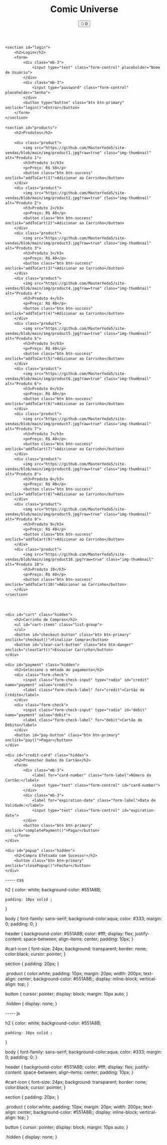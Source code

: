 <!DOCTYPE html>
<html lang="pt-br">
<head>
    <meta charset="UTF-8">
    <meta name="viewport" content="width=device-width, initial-scale=1.0">
    <link rel="stylesheet" href="https://cdn.jsdelivr.net/npm/bootstrap@5.3.0/dist/css/bootstrap.min.css">
    <link rel="stylesheet" href="style2.css">
    <script src="https://code.jquery.com/jquery-3.6.0.min.js"></script>
    <script src="https://cdn.jsdelivr.net/npm/bootstrap@5.3.0/dist/js/bootstrap.min.js"></script>
    <script src="script2.js" defer></script>
    <title>Comic Universe</title>
</head>
<body>
    <header>
        <h1>Comic Universe</h1>
        <button id="cart-icon" class="btn btn-info" onclick="toggleCart()">&#128722 <span id="cart-count" class="badge bg-primary">0</span></button>
    </header>

    <section id="login">
        <h2>Login</h2>
        <form>
            <div class="mb-3">
                <input type="text" class="form-control" placeholder="Nome de Usuário">
            </div>
            <div class="mb-3">
                <input type="password" class="form-control" placeholder="Senha">
            </div>
            <button type="button" class="btn btn-primary" onclick="login()">Entrar</button>
        </form>
    </section>

    <section id="products">
        <h2>Produtos</h2>

        <div class="product">
            <img src="https://github.com/MasterYoda5/site-vendas/blob/main/img/product1.jpg?raw=true" class="img-thumbnail" alt="Produto 1">
            <h3>Produto 1</h3>
            <p>Preço: R$ 50</p>
            <button class="btn btn-success" onclick="addToCart(1)">Adicionar ao Carrinho</button>
        </div>
        <div class="product">
            <img src="https://github.com/MasterYoda5/site-vendas/blob/main/img/product2.jpg?raw=true" class="img-thumbnail" alt="Produto 2">
            <h3>Produto 2</h3>
            <p>Preço: R$ 40</p>
            <button class="btn btn-success" onclick="addToCart(2)">Adicionar ao Carrinho</button>
        </div>
        <div class="product">
            <img src="https://github.com/MasterYoda5/site-vendas/blob/main/img/product3.jpg?raw=true" class="img-thumbnail" alt="Produto 3">
            <h3>Produto 3</h3>
            <p>Preço: R$ 40</p>
            <button class="btn btn-success" onclick="addToCart(3)">Adicionar ao Carrinho</button>
        </div>
        <div class="product">
            <img src="https://github.com/MasterYoda5/site-vendas/blob/main/img/product4.jpg?raw=true" class="img-thumbnail" alt="Produto 4">
            <h3>Produto 4</h3>
            <p>Preço: R$ 40</p>
            <button class="btn btn-success" onclick="addToCart(4)">Adicionar ao Carrinho</button>
        </div>
        <div class="product">
            <img src="https://github.com/MasterYoda5/site-vendas/blob/main/img/product5.jpg?raw=true" class="img-thumbnail" alt="Produto 5">
            <h3>Produto 5</h3>
            <p>Preço: R$ 40</p>
            <button class="btn btn-success" onclick="addToCart(5)">Adicionar ao Carrinho</button>
        </div>
        <div class="product">
            <img src="https://github.com/MasterYoda5/site-vendas/blob/main/img/product6.jpg?raw=true" class="img-thumbnail" alt="Produto 6">
            <h3>Produto 6</h3>
            <p>Preço: R$ 40</p>
            <button class="btn btn-success" onclick="addToCart(6)">Adicionar ao Carrinho</button>
        </div>
        <div class="product">
            <img src="https://github.com/MasterYoda5/site-vendas/blob/main/img/product7.jpg?raw=true" class="img-thumbnail" alt="Produto 7">
            <h3>Produto 7</h3>
            <p>Preço: R$ 40</p>
            <button class="btn btn-success" onclick="addToCart(7)">Adicionar ao Carrinho</button>
        </div>
        <div class="product">
            <img src="https://github.com/MasterYoda5/site-vendas/blob/main/img/product8.jpg?raw=true" class="img-thumbnail" alt="Produto 8">
            <h3>Produto 8</h3>
            <p>Preço: R$ 40</p>
            <button class="btn btn-success" onclick="addToCart(8)">Adicionar ao Carrinho</button>
        </div>
        <div class="product">
            <img src="https://github.com/MasterYoda5/site-vendas/blob/main/img/product9.jpg?raw=true" class="img-thumbnail" alt="Produto 9">
            <h3>Produto 9</h3>
            <p>Preço: R$ 40</p>
            <button class="btn btn-success" onclick="addToCart(9)">Adicionar ao Carrinho</button>
        </div>
        <div class="product">
            <img src="https://github.com/MasterYoda5/site-vendas/blob/main/img/product10.jpg?raw=true" class="img-thumbnail" alt="Produto 10">
            <h3>Produto 10</h3>
            <p>Preço: R$ 40</p>
            <button class="btn btn-success" onclick="addToCart(10)">Adicionar ao Carrinho</button>
        </div>
    </section>



    <div id="cart" class="hidden">
        <h2>Carrinho de Compras</h2>
        <ul id="cart-items" class="list-group">
        </ul>
        <button id="checkout-button" class="btn btn-primary" onclick="checkout()">Finalizar Compra</button>
        <button id="clear-cart-button" class="btn btn-danger" onclick="clearCart()">Esvaziar Carrinho</button>
    </div>

    <div id="payment" class="hidden">
        <h2>Selecione o método de pagamento</h2>
        <div class="form-check">
            <input class="form-check-input" type="radio" id="credit" name="payment" value="credit">
            <label class="form-check-label" for="credit">Cartão de Crédito</label>
        </div>
        <div class="form-check">
            <input class="form-check-input" type="radio" id="debit" name="payment" value="debit">
            <label class="form-check-label" for="debit">Cartão de Débito</label>
        </div>
        <button id="pay-button" class="btn btn-primary" onclick="pay()">Pagar</button>
    </div>

    <div id="credit-card" class="hidden">
        <h2>Preencher Dados do Cartão</h2>
        <form>
            <div class="mb-3">
                <label for="card-number" class="form-label">Número do Cartão:</label>
                <input type="text" class="form-control" id="card-number">
            </div>
            <div class="mb-3">
                <label for="expiration-date" class="form-label">Data de Validade:</label>
                <input type="text" class="form-control" id="expiration-date">
            </div>
            <button class="btn btn-primary" onclick="completePayment()">Pagar</button>
        </form>
    </div>

    <div id="popup" class="hidden">
        <h2>Compra Efetuada com Sucesso!</h2>
        <button class="btn btn-primary" onclick="closePopup()">Fechar</button>
    </div>
</body>
</html>




----- css

h2 {
    color: white;
    background-color: #551A8B;
   
    padding: 10px solid ; 
  }




body {
    font-family: sans-serif;
    background-color:aqua;
    color: #333;
    margin: 0;
    padding: 0;
}

header {
    background-color: #551A8B;
    color: #fff;
    display: flex;
    justify-content: space-between;
    align-items: center;
    padding: 10px;
}

#cart-icon {
    font-size: 24px;
    background: transparent;
    border: none;
    color:black;
    cursor: pointer;
}

section {
    padding: 20px;
}

.product {
    color:white;
    padding: 10px;
    margin: 20px;
    width: 200px;
    text-align: center;
    background-color: #551A8B;;
    display: inline-block;
    vertical-align: top;
}

button {
    cursor: pointer;
    display: block;
    margin: 10px auto;
}

.hidden {
    display: none;
}




----- js

h2 {
    color: white;
    background-color: #551A8B;
   
    padding: 10px solid ; 
  }




body {
    font-family: sans-serif;
    background-color:aqua;
    color: #333;
    margin: 0;
    padding: 0;
}

header {
    background-color: #551A8B;
    color: #fff;
    display: flex;
    justify-content: space-between;
    align-items: center;
    padding: 10px;
}

#cart-icon {
    font-size: 24px;
    background: transparent;
    border: none;
    color:black;
    cursor: pointer;
}

section {
    padding: 20px;
}

.product {
    color:white;
    padding: 10px;
    margin: 20px;
    width: 200px;
    text-align: center;
    background-color: #551A8B;;
    display: inline-block;
    vertical-align: top;
}

button {
    cursor: pointer;
    display: block;
    margin: 10px auto;
}

.hidden {
    display: none;
}
